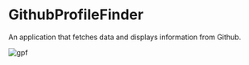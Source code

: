 # GithubProfileFinder
An application that fetches data and displays information from Github. 

![gpf](https://user-images.githubusercontent.com/54447040/67634286-30402500-f890-11e9-94ff-939301d24e2f.PNG)

